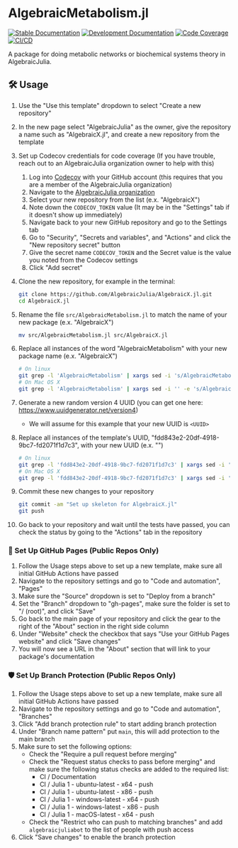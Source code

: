 # AlgebraicMetabolism.jl

[![Stable Documentation](https://img.shields.io/badge/docs-stable-blue.svg)](https://AlgebraicJulia.github.io/AlgebraicMetabolism.jl/stable)
[![Development Documentation](https://img.shields.io/badge/docs-dev-blue.svg)](https://AlgebraicJulia.github.io/AlgebraicMetabolism.jl/dev)
[![Code Coverage](https://codecov.io/gh/AlgebraicJulia/AlgebraicMetabolism.jl/branch/main/graph/badge.svg)](https://codecov.io/gh/AlgebraicJulia/AlgebraicMetabolisme.jl)
[![CI/CD](https://github.com/AlgebraicJulia/AlgebraicMetabolism.jl/actions/workflows/julia_ci.yml/badge.svg)](https://github.com/AlgebraicJulia/AlgebraicMetabolism.jl/actions/workflows/julia_ci.yml)

A package for doing metabolic networks or biochemical systems theory in AlgebraicJulia.

## 🛠️ Usage

1. Use the "Use this template" dropdown to select "Create a new repository"
2. In the new page select "AlgebraicJulia" as the owner, give the repository a name such as "AlgebraicX.jl", and create a new repository from the template
3. Set up Codecov credentials for code coverage (If you have trouble, reach out to an AlgebraicJulia organization owner to help with this)

   1. Log into [Codecov](https://codecov.io) with your GitHub account (this requires that you are a member of the AlgebraicJulia organization)
   2. Navigate to the [AlgebraicJulia organization](https://app.codecov.io/gh/AlgebraicJulia)
   3. Select your new repository from the list (e.x. "AlgebraicX")
   4. Note down the `CODECOV_TOKEN` value (It may be in the "Settings" tab if it doesn't show up immediately)
   5. Navigate back to your new GitHub repository and go to the Settings tab
   6. Go to "Security", "Secrets and variables", and "Actions" and click the "New repository secret" button
   7. Give the secret name `CODECOV_TOKEN` and the Secret value is the value you noted from the Codecov settings
   8. Click "Add secret"

4. Clone the new repository, for example in the terminal:
   ```sh
   git clone https://github.com/AlgebraicJulia/AlgebraicX.jl.git
   cd AlgebraicX.jl
   ```
5. Rename the file `src/AlgebraicMetabolism.jl` to match the name of your new package (e.x. "AlgebraicX")
   ```sh
   mv src/AlgebraicMetabolism.jl src/AlgebraicX.jl
   ```
6. Replace all instances of the word "AlgebraicMetabolism" with your new package name (e.x. "AlgebraicX")
   ```sh
   # On linux
   git grep -l 'AlgebraicMetabolism' | xargs sed -i 's/AlgebraicMetabolism/AlgebraicX/g'
   # On Mac OS X
   git grep -l 'AlgebraicMetabolism' | xargs sed -i '' -e 's/AlgebraicMetabolism/AlgebraicX/g'
   ```
7. Generate a new random version 4 UUID (you can get one here: https://www.uuidgenerator.net/version4)
   - We will assume for this example that your new UUID is `<UUID>`
8. Replace all instances of the template's UUID, "fdd843e2-20df-4918-9bc7-fd2071f1d7c3", with your new UUID (e.x. "<UUID>")
   ```sh
   # On linux
   git grep -l 'fdd843e2-20df-4918-9bc7-fd2071f1d7c3' | xargs sed -i 's/fdd843e2-20df-4918-9bc7-fd2071f1d7c3/<UUID>/g'
   # On Mac OS X
   git grep -l 'fdd843e2-20df-4918-9bc7-fd2071f1d7c3' | xargs sed -i '' -e 's/fdd843e2-20df-4918-9bc7-fd2071f1d7c3/<UUID>/g'
   ```
9. Commit these new changes to your repository
   ```sh
   git commit -am "Set up skeleton for AlgebraicX.jl"
   git push
   ```
10. Go back to your repository and wait until the tests have passed, you can check the status by going to the "Actions" tab in the repository

### 📔 Set Up GitHub Pages (Public Repos Only)

1. Follow the Usage steps above to set up a new template, make sure all initial GitHub Actions have passed
2. Navigate to the repository settings and go to "Code and automation", "Pages"
3. Make sure the "Source" dropdown is set to "Deploy from a branch"
4. Set the "Branch" dropdown to "gh-pages", make sure the folder is set to "/ (root)", and click "Save"
5. Go back to the main page of your repository and click the gear to the right of the "About" section in the right side column
6. Under "Website" check the checkbox that says "Use your GitHub Pages website" and click "Save changes"
7. You will now see a URL in the "About" section that will link to your package's documentation

### 🛡️ Set Up Branch Protection (Public Repos Only)

1. Follow the Usage steps above to set up a new template, make sure all initial GitHub Actions have passed
2. Navigate to the repository settings and go to "Code and automation", "Branches"
3. Click "Add branch protection rule" to start adding branch protection
4. Under "Branch name pattern" put `main`, this will add protection to the main branch
5. Make sure to set the following options:
   - Check the "Require a pull request before merging"
   - Check the "Request status checks to pass before merging" and make sure the following status checks are added to the required list:
     - CI / Documentation
     - CI / Julia 1 - ubuntu-latest - x64 - push
     - CI / Julia 1 - ubuntu-latest - x86 - push
     - CI / Julia 1 - windows-latest - x64 - push
     - CI / Julia 1 - windows-latest - x86 - push
     - CI / Julia 1 - macOS-latest - x64 - push
   - Check the "Restrict who can push to matching branches" and add `algebraicjuliabot` to the list of people with push access
6. Click "Save changes" to enable the branch protection
